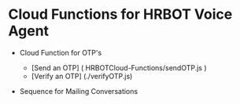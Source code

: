 #                                    Cloud Functions for HRBOT Voice Agent

* Cloud Function for OTP's
  * [Send an OTP] ( HRBOTCloud-Functions/sendOTP.js )
  * [Verify an OTP] (./verifyOTP.js)
  
* Sequence for Mailing Conversations
